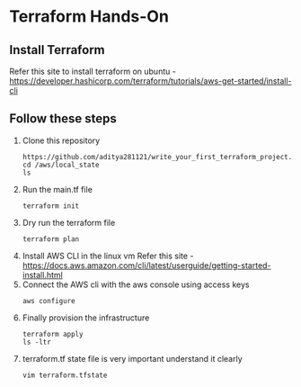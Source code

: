 # Terraform Hands-On


## Install Terraform 
   Refer this site to install terraform on ubuntu - https://developer.hashicorp.com/terraform/tutorials/aws-get-started/install-cli

## Follow these steps

1. Clone this repository
   ```
   https://github.com/aditya281121/write_your_first_terraform_project.git
   cd /aws/local_state
   ls
2. Run the main.tf file
   ```
   terraform init
3. Dry run the terraform file
   ```
   terraform plan
5. Install AWS CLI in the linux vm
   Refer this site - https://docs.aws.amazon.com/cli/latest/userguide/getting-started-install.html
6. Connect the AWS cli with the aws console using access keys
   ```
   aws configure
7. Finally provision the infrastructure
   ```
   terraform apply
   ls -ltr
8. terraform.tf state file is very important understand it clearly
   ```
   vim terraform.tfstate  


